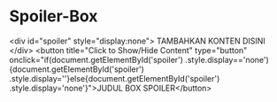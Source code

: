 # Spoiler-Box
&lt;div id="spoiler" style="display:none">  TAMBAHKAN KONTEN DISINI  &lt;/div>  &lt;button title="Click to Show/Hide Content" type="button" onclick="if(document.getElementById('spoiler') .style.display=='none') {document.getElementById('spoiler') .style.display=''}else{document.getElementById('spoiler') .style.display='none'}">JUDUL BOX SPOILER&lt;/button>
